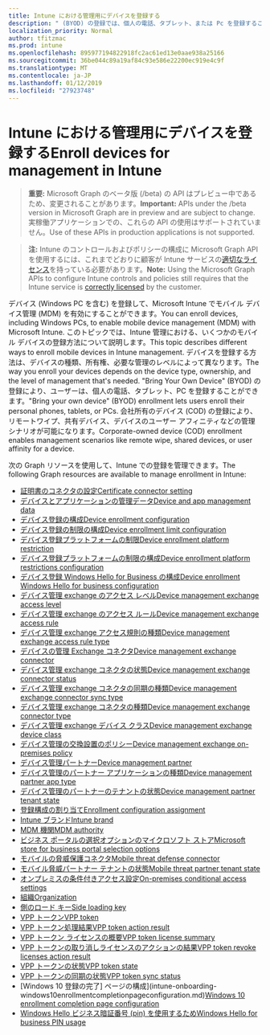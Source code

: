 ```yaml
---
title: Intune における管理用にデバイスを登録する
description: " (BYOD) の登録では、個人の電話、タブレット、または Pc を登録することができます。 会社所有のデバイス (COD) の登録により、リモートワイプ、共有デバイス、デバイスのユーザー アフィニティなどの管理シナリオが可能になります。"
localization_priority: Normal
author: tfitzmac
ms.prod: intune
ms.openlocfilehash: 895977194822918fc2ac61ed13e0aae938a25166
ms.sourcegitcommit: 36be044c89a19af84c93e586e22200ec919e4c9f
ms.translationtype: MT
ms.contentlocale: ja-JP
ms.lasthandoff: 01/12/2019
ms.locfileid: "27923748"
---
```

# <a name="enroll-devices-for-management-in-intune"></a><span data-ttu-id="33a7b-104">Intune における管理用にデバイスを登録する</span><span class="sxs-lookup"><span data-stu-id="33a7b-104">Enroll devices for management in Intune</span></span>

> <span data-ttu-id="33a7b-105">**重要:** Microsoft Graph のベータ版 (/beta) の API はプレビュー中であるため、変更されることがあります。</span><span class="sxs-lookup"><span data-stu-id="33a7b-105">**Important:** APIs under the /beta version in Microsoft Graph are in preview and are subject to change.</span></span> <span data-ttu-id="33a7b-106">実稼働アプリケーションでの、これらの API の使用はサポートされていません。</span><span class="sxs-lookup"><span data-stu-id="33a7b-106">Use of these APIs in production applications is not supported.</span></span>

> <span data-ttu-id="33a7b-107">**注:** Intune のコントロールおよびポリシーの構成に Microsoft Graph API を使用するには、これまでどおりに顧客が Intune サービスの[適切なライセンス](https://www.microsoft.com/en-us/cloud-platform/microsoft-intune-pricing)を持っている必要があります。</span><span class="sxs-lookup"><span data-stu-id="33a7b-107">**Note:** Using the Microsoft Graph APIs to configure Intune controls and policies still requires that the Intune service is [correctly licensed](https://www.microsoft.com/en-us/cloud-platform/microsoft-intune-pricing) by the customer.</span></span>

<span data-ttu-id="33a7b-108">デバイス (Windows PC を含む) を登録して、Microsoft Intune でモバイル デバイス管理 (MDM) を有効にすることができます。</span><span class="sxs-lookup"><span data-stu-id="33a7b-108">You can enroll devices, including Windows PCs, to enable mobile device management (MDM) with Microsoft Intune.</span></span> <span data-ttu-id="33a7b-109">このトピックでは、Intune 管理における、いくつかのモバイル デバイスの登録方法について説明します。</span><span class="sxs-lookup"><span data-stu-id="33a7b-109">This topic describes different ways to enroll mobile devices in Intune management.</span></span> <span data-ttu-id="33a7b-110">デバイスを登録する方法は、デバイスの種類、所有権、必要な管理のレベルによって異なります。</span><span class="sxs-lookup"><span data-stu-id="33a7b-110">The way you enroll your devices depends on the device type, ownership, and the level of management that's needed.</span></span> <span data-ttu-id="33a7b-111">"Bring Your Own Device" (BYOD) の登録により、ユーザーは、個人の電話、タブレット、PC を登録することができます。</span><span class="sxs-lookup"><span data-stu-id="33a7b-111">"Bring your own device" (BYOD) enrollment lets users enroll their personal phones, tablets, or PCs.</span></span> <span data-ttu-id="33a7b-112">会社所有のデバイス (COD) の登録により、リモートワイプ、共有デバイス、デバイスのユーザー アフィニティなどの管理シナリオが可能になります。</span><span class="sxs-lookup"><span data-stu-id="33a7b-112">Corporate-owned device (COD) enrollment enables management scenarios like remote wipe, shared devices, or user affinity for a device.</span></span>

<span data-ttu-id="33a7b-113">次の Graph リソースを使用して、Intune での登録を管理できます。</span><span class="sxs-lookup"><span data-stu-id="33a7b-113">The following Graph resources are available to manage enrollment in Intune:</span></span>

- [<span data-ttu-id="33a7b-114">証明書のコネクタの設定</span><span class="sxs-lookup"><span data-stu-id="33a7b-114">Certificate connector setting</span></span>](intune-onboarding-certificateconnectorsetting.md)
- [<span data-ttu-id="33a7b-115">デバイスとアプリケーションの管理データ</span><span class="sxs-lookup"><span data-stu-id="33a7b-115">Device and app management data</span></span>](intune-onboarding-deviceandappmanagementdata.md)
- [<span data-ttu-id="33a7b-116">デバイス登録の構成</span><span class="sxs-lookup"><span data-stu-id="33a7b-116">Device enrollment configuration</span></span>](intune-onboarding-deviceenrollmentconfiguration.md)
- [<span data-ttu-id="33a7b-117">デバイス登録の制限の構成</span><span class="sxs-lookup"><span data-stu-id="33a7b-117">Device enrollment limit configuration</span></span>](intune-onboarding-deviceenrollmentlimitconfiguration.md)
- [<span data-ttu-id="33a7b-118">デバイス登録プラットフォームの制限</span><span class="sxs-lookup"><span data-stu-id="33a7b-118">Device enrollment platform restriction</span></span>](intune-onboarding-deviceenrollmentplatformrestriction.md)
- [<span data-ttu-id="33a7b-119">デバイス登録プラットフォームの制限の構成</span><span class="sxs-lookup"><span data-stu-id="33a7b-119">Device enrollment platform restrictions configuration</span></span>](intune-onboarding-deviceenrollmentplatformrestrictionsconfiguration.md)
- [<span data-ttu-id="33a7b-120">デバイス登録 Windows Hello for Business の構成</span><span class="sxs-lookup"><span data-stu-id="33a7b-120">Device enrollment Windows Hello for business configuration</span></span>](intune-onboarding-deviceenrollmentwindowshelloforbusinessconfiguration.md)
- [<span data-ttu-id="33a7b-121">デバイス管理 exchange のアクセス レベル</span><span class="sxs-lookup"><span data-stu-id="33a7b-121">Device management exchange access level</span></span>](intune-onboarding-devicemanagementexchangeaccesslevel.md)
- [<span data-ttu-id="33a7b-122">デバイス管理 exchange のアクセス ルール</span><span class="sxs-lookup"><span data-stu-id="33a7b-122">Device management exchange access rule</span></span>](intune-onboarding-devicemanagementexchangeaccessrule.md)
- [<span data-ttu-id="33a7b-123">デバイス管理 exchange アクセス規則の種類</span><span class="sxs-lookup"><span data-stu-id="33a7b-123">Device management exchange access rule type</span></span>](intune-onboarding-devicemanagementexchangeaccessruletype.md)
- [<span data-ttu-id="33a7b-124">デバイスの管理 Exchange コネクタ</span><span class="sxs-lookup"><span data-stu-id="33a7b-124">Device management exchange connector</span></span>](intune-onboarding-devicemanagementexchangeconnector.md)
- [<span data-ttu-id="33a7b-125">デバイス管理 exchange コネクタの状態</span><span class="sxs-lookup"><span data-stu-id="33a7b-125">Device management exchange connector status</span></span>](intune-onboarding-devicemanagementexchangeconnectorstatus.md)
- [<span data-ttu-id="33a7b-126">デバイス管理 exchange コネクタの同期の種類</span><span class="sxs-lookup"><span data-stu-id="33a7b-126">Device management exchange connector sync type</span></span>](intune-onboarding-devicemanagementexchangeconnectorsynctype.md)
- [<span data-ttu-id="33a7b-127">デバイス管理 exchange コネクタの種類</span><span class="sxs-lookup"><span data-stu-id="33a7b-127">Device management exchange connector type</span></span>](intune-onboarding-devicemanagementexchangeconnectortype.md)
- [<span data-ttu-id="33a7b-128">デバイス管理 exchange デバイス クラス</span><span class="sxs-lookup"><span data-stu-id="33a7b-128">Device management exchange device class</span></span>](intune-onboarding-devicemanagementexchangedeviceclass.md)
- [<span data-ttu-id="33a7b-129">デバイス管理の交換設置のポリシー</span><span class="sxs-lookup"><span data-stu-id="33a7b-129">Device management exchange on-premises policy</span></span>](intune-onboarding-devicemanagementexchangeonpremisespolicy.md)
- [<span data-ttu-id="33a7b-130">デバイス管理パートナー</span><span class="sxs-lookup"><span data-stu-id="33a7b-130">Device management partner</span></span>](intune-onboarding-devicemanagementpartner.md)
- [<span data-ttu-id="33a7b-131">デバイス管理のパートナー アプリケーションの種類</span><span class="sxs-lookup"><span data-stu-id="33a7b-131">Device management partner app type</span></span>](intune-onboarding-devicemanagementpartnerapptype.md)
- [<span data-ttu-id="33a7b-132">デバイス管理のパートナーのテナントの状態</span><span class="sxs-lookup"><span data-stu-id="33a7b-132">Device management partner tenant state</span></span>](intune-onboarding-devicemanagementpartnertenantstate.md)
- [<span data-ttu-id="33a7b-133">登録構成の割り当て</span><span class="sxs-lookup"><span data-stu-id="33a7b-133">Enrollment configuration assignment</span></span>](intune-onboarding-enrollmentconfigurationassignment.md)
- [<span data-ttu-id="33a7b-134">Intune ブランド</span><span class="sxs-lookup"><span data-stu-id="33a7b-134">Intune brand</span></span>](intune-onboarding-intunebrand.md)
- [<span data-ttu-id="33a7b-135">MDM 機関</span><span class="sxs-lookup"><span data-stu-id="33a7b-135">MDM authority</span></span>](intune-onboarding-mdmauthority.md)
- [<span data-ttu-id="33a7b-136">ビジネス ポータルの選択オプションのマイクロソフト ストア</span><span class="sxs-lookup"><span data-stu-id="33a7b-136">Microsoft store for business portal selection options</span></span>](intune-onboarding-microsoftstoreforbusinessportalselectionoptions.md)
- [<span data-ttu-id="33a7b-137">モバイルの脅威保護コネクタ</span><span class="sxs-lookup"><span data-stu-id="33a7b-137">Mobile threat defense connector</span></span>](intune-onboarding-mobilethreatdefenseconnector.md)
- [<span data-ttu-id="33a7b-138">モバイル脅威パートナー テナントの状態</span><span class="sxs-lookup"><span data-stu-id="33a7b-138">Mobile threat partner tenant state</span></span>](intune-onboarding-mobilethreatpartnertenantstate.md)
- [<span data-ttu-id="33a7b-139">オンプレミスの条件付きアクセス設定</span><span class="sxs-lookup"><span data-stu-id="33a7b-139">On-premises conditional access settings</span></span>](intune-onboarding-onpremisesconditionalaccesssettings.md)
- [<span data-ttu-id="33a7b-140">組織</span><span class="sxs-lookup"><span data-stu-id="33a7b-140">Organization</span></span>](intune-onboarding-organization.md)
- [<span data-ttu-id="33a7b-141">側のロード キー</span><span class="sxs-lookup"><span data-stu-id="33a7b-141">Side loading key</span></span>](intune-onboarding-sideloadingkey.md)
- [<span data-ttu-id="33a7b-142">VPP トークン</span><span class="sxs-lookup"><span data-stu-id="33a7b-142">VPP token</span></span>](intune-onboarding-vpptoken.md)
- [<span data-ttu-id="33a7b-143">VPP トークン処理結果</span><span class="sxs-lookup"><span data-stu-id="33a7b-143">VPP token action result</span></span>](intune-onboarding-vpptokenactionresult.md)
- [<span data-ttu-id="33a7b-144">VPP トークン ライセンスの概要</span><span class="sxs-lookup"><span data-stu-id="33a7b-144">VPP token license summary</span></span>](intune-onboarding-vpptokenlicensesummary.md)
- [<span data-ttu-id="33a7b-145">VPP トークンの取り消しライセンスのアクションの結果</span><span class="sxs-lookup"><span data-stu-id="33a7b-145">VPP token revoke licenses action result</span></span>](intune-onboarding-vpptokenrevokelicensesactionresult.md)
- [<span data-ttu-id="33a7b-146">VPP トークンの状態</span><span class="sxs-lookup"><span data-stu-id="33a7b-146">VPP token state</span></span>](intune-onboarding-vpptokenstate.md)
- [<span data-ttu-id="33a7b-147">VPP トークンの同期の状態</span><span class="sxs-lookup"><span data-stu-id="33a7b-147">VPP token sync status</span></span>](intune-onboarding-vpptokensyncstatus.md)
- <span data-ttu-id="33a7b-148">[Windows 10 登録の完了] ページの構成](intune-onboarding-windows10enrollmentcompletionpageconfiguration.md)</span><span class="sxs-lookup"><span data-stu-id="33a7b-148">[Windows 10 enrollment completion page configuration](intune-onboarding-windows10enrollmentcompletionpageconfiguration.md)</span></span>
- [<span data-ttu-id="33a7b-149">Windows Hello ビジネス暗証番号 (pin) を使用するため</span><span class="sxs-lookup"><span data-stu-id="33a7b-149">Windows Hello for business PIN usage</span></span>](intune-onboarding-windowshelloforbusinesspinusage.md)
